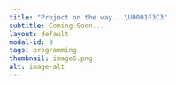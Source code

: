 ```yaml
---
title: "Project on the way...\U0001F3C3"
subtitle: Coming Soon...
layout: default
modal-id: 9
tags: programming
thumbnail: image6.png
alt: image-alt
---
```

